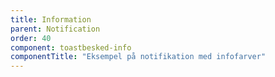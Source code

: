 ```yaml
---
title: Information
parent: Notification
order: 40
component: toastbesked-info
componentTitle: "Eksempel på notifikation med infofarver"
---
```

